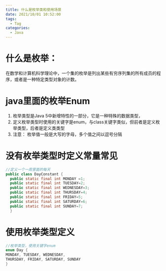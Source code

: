 ```yaml
---
title: 什么是枚举类和使⽤场景
date: 2021/10/01 10:52:00
tags:
  - Tag
categories:
  - Java
---
```


# 什么是枚举： 
在数学和计算机科学理论中，⼀个集的枚举是列出某些有穷序列集的所有成员的程序，或者是⼀种特定类型对象的计数。

# java⾥⾯的枚举Enum
1. 枚举类型是Java 5中新增特性的⼀部分，它是⼀种特殊的数据类型，
2. 定义枚举类型时使⽤的关键字是enum，与class关键字类似，但前者是定义枚举类型，后者是定义类类型
3. 注意： 枚举值⼀般是⼤写的字⺟，多个值之间以逗号分隔

# 没有枚举类型时定义常量常⻅
```java
//定义⼀个⼀周⾥⾯的每天
public class DayConstant {
  public static final int MONDAY =1;
  public static final int TUESDAY=2;
  public static final int WEDNESDAY=3;
  public static final int THURSDAY=4;
  public static final int FRIDAY=5;
  public static final int SATURDAY=6;
  public static final int SUNDAY=7;
  }
  ```

  # 使⽤枚举类型定义
  ```java
  //枚举类型，使⽤关键字enum
enum Day {
 MONDAY, TUESDAY, WEDNESDAY,
 THURSDAY, FRIDAY, SATURDAY, SUNDAY
}
```